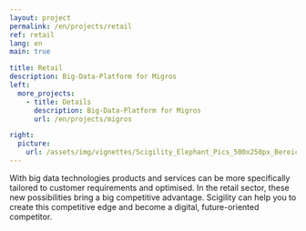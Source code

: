 ```yaml
---
layout: project
permalink: /en/projects/retail
ref: retail
lang: en
main: true

title: Retail
description: Big-Data-Platform for Migros
left:
  more_projects:
    - title: Details
      description: Big-Data-Platform for Migros
      url: /en/projects/migros

right:
  picture:
    url: /assets/img/vignettes/Scigility_Elephant_Pics_500x250px_Bereich_2.jpg
---
```


With big data technologies products and services can be more specifically tailored to customer requirements and optimised. In the retail sector, these new possibilities bring a big competitive advantage. Scigility can help you to create this competitive edge and become a digital, future-oriented competitor. 

